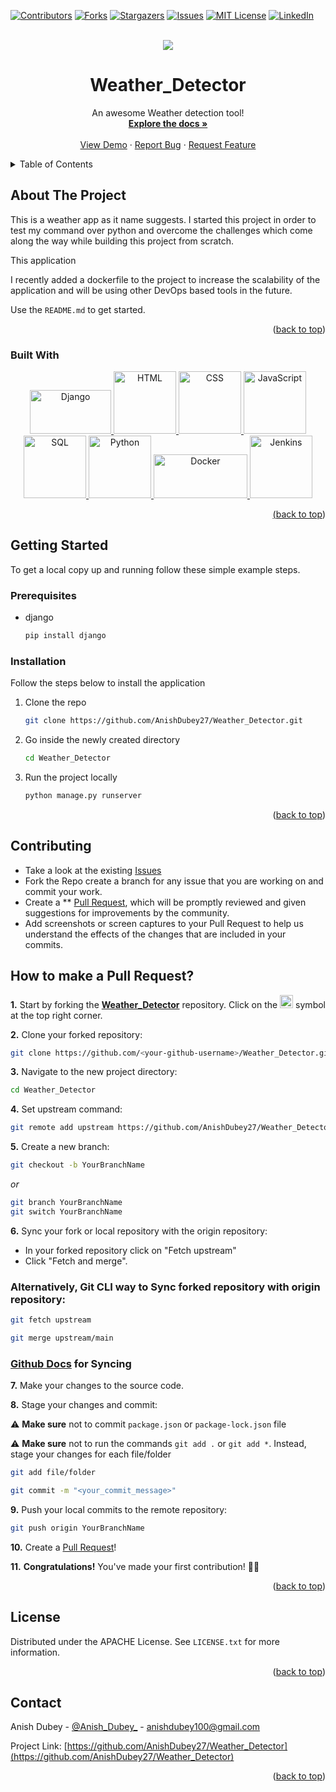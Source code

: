 <a name="readme-top"></a>
[![Contributors][contributors-shield]][contributors-url]
[![Forks][forks-shield]][forks-url]
[![Stargazers][stars-shield]][stars-url]
[![Issues][issues-shield]][issues-url]
[![MIT License][license-shield]][license-url]
[![LinkedIn][linkedin-shield]][linkedin-url]


<!-- PROJECT LOGO -->
<br />
<div align="center">
  <img src="https://github.com/AnishDubey27/Weather_Detector/blob/main/media/weather.gif" border="0"></
  </p>
     

  <h1 align="center">Weather_Detector</h1>

  <p align="center">
    An awesome Weather detection tool!
    <br />
    <a href="https://github.com/AnishDubey27/Weather_Detector"><strong>Explore the docs »</strong></a>
    <br />
    <br />
    <a href="https://github.com/AnishDubey27/Weather_Detector">View Demo</a>
    ·
    <a href="https://github.com/AnishDubey27/Weather_Detector/issues">Report Bug</a>
    ·
    <a href="https://github.com/AnishDubey27/Weather_Detector/issues">Request Feature</a>
  </p>
</div>



<!-- TABLE OF CONTENTS -->
<details>
  <summary>Table of Contents</summary>
  <ol>
    <li>
      <a href="#about-the-project">About The Project</a>
      <ul>
        <li><a href="#built-with">Built With</a></li>
      </ul>
    </li>
    <li>
      <a href="#getting-started">Getting Started</a>
      <ul>
        <li><a href="#prerequisites">Prerequisites</a></li>
        <li><a href="#installation">Installation</a></li>
      </ul>
    </li>
    <li><a href="#usage">Usage</a></li>
    <li><a href="#contributing">Contributing</a></li>
    <li><a href="#license">License</a></li>
    <li><a href="#contact">Contact</a></li>
  </ol>
</details>



<!-- ABOUT THE PROJECT -->
## About The Project


This is a weather app as it name suggests. I started this project in order to test my command over python and overcome the challenges which come along the way while building this project from scratch.

This application 

I recently added a dockerfile to the project to increase the scalability of the application and will be using other DevOps based tools in the future.

Use the `README.md` to get started.


<p align="right">(<a href="#readme-top">back to top</a>)</p>


  

### Built With


<p align="center">
  <a href="https://www.djangoproject.com/">
    <img src="https://encrypted-tbn0.gstatic.com/images?q=tbn:ANd9GcQD8EHO5qiBw-SQtVfaoJeyQqFQFlO39xzrOdnLaZw4Sw&s" alt="Django" width="130" height="70">
  </a>
  <a href="https://developer.mozilla.org/en-US/docs/Web/HTML">
    <img src="https://upload.wikimedia.org/wikipedia/commons/thumb/6/61/HTML5_logo_and_wordmark.svg/1200px-HTML5_logo_and_wordmark.svg.png" alt="HTML" width="100">
  </a>
  <a href="https://developer.mozilla.org/en-US/docs/Web/CSS">
    <img src="https://upload.wikimedia.org/wikipedia/commons/thumb/d/d5/CSS3_logo_and_wordmark.svg/1200px-CSS3_logo_and_wordmark.svg.png" alt="CSS" width="100">
  </a>
  <a href="https://developer.mozilla.org/en-US/docs/Web/JavaScript">
    <img src="https://upload.wikimedia.org/wikipedia/commons/thumb/9/99/Unofficial_JavaScript_logo_2.svg/1200px-Unofficial_JavaScript_logo_2.svg.png" alt="JavaScript" width="100">
  </a>
  <a href="https://en.wikipedia.org/wiki/SQL">
    <img src="https://upload.wikimedia.org/wikipedia/commons/thumb/2/29/Postgresql_elephant.svg/1200px-Postgresql_elephant.svg.png" alt="SQL" width="100">
  </a>
  <a href="https://www.python.org/">
    <img src="https://upload.wikimedia.org/wikipedia/commons/thumb/c/c3/Python-logo-notext.svg/1024px-Python-logo-notext.svg.png" alt="Python" width="100">
  </a>
  <a href="https://www.docker.com/">
    <img src="https://upload.wikimedia.org/wikipedia/commons/thumb/4/4e/Docker_%28container_engine%29_logo.svg/1200px-Docker_%28container_engine%29_logo.svg.png" alt="Docker" width="150" height="70">
  </a>
  <a href="https://www.jenkins.io/">
    <img src="https://upload.wikimedia.org/wikipedia/commons/thumb/e/e9/Jenkins_logo.svg/339px-Jenkins_logo.svg.png?20120629215426" alt="Jenkins" width="100">
</p>



<p align="right">(<a href="#readme-top">back to top</a>)</p>



<!-- GETTING STARTED -->
## Getting Started

To get a local copy up and running follow these simple example steps.

### Prerequisites

* django
  ```sh
  pip install django
  ```

### Installation

Follow the steps below to install the application

1. Clone the repo
   ```sh
   git clone https://github.com/AnishDubey27/Weather_Detector.git
   ```
2. Go inside the newly created directory
   ```sh
   cd Weather_Detector
   ```
3. Run the project locally
   ```sh
   python manage.py runserver
   ```

<p align="right">(<a href="#readme-top">back to top</a>)</p>



<!-- CONTRIBUTING -->
## Contributing
- Take a look at the existing [Issues](https://github.com/AnishDubey27/Weather_Detector/issues) 
- Fork the Repo create a branch for any issue that you are working on and commit your work.
- Create a ** [Pull Request](https://github.com/AnishDubey27/Weather_Detector/pulls), which will be promptly reviewed and given suggestions for improvements by the community.
- Add screenshots or screen captures to your Pull Request to help us understand the effects of the changes that are included in your commits.

## How to make a Pull Request?

**1.** Start by forking the [**Weather_Detector**](https://github.com/AnishDubey27/Weather_Detector) repository. Click on the <a href="https://github.com/AnishDubey27/Weather_Detector/fork"><img src="https://i.imgur.com/G4z1kEe.png" height="21" width="21"></a> symbol at the top right corner.

**2.** Clone your forked repository:

```bash
git clone https://github.com/<your-github-username>/Weather_Detector.git
```

**3.** Navigate to the new project directory:

```bash
cd Weather_Detector
```

**4.** Set upstream command:

```bash
git remote add upstream https://github.com/AnishDubey27/Weather_Detector.git
```

**5.** Create a new branch:

```bash
git checkout -b YourBranchName
```
<i>or</i>
```bash
git branch YourBranchName
git switch YourBranchName
``` 

**6.** Sync your fork or local repository with the origin repository:

- In your forked repository click on "Fetch upstream"
- Click "Fetch and merge".

### Alternatively, Git CLI way to Sync forked repository with origin repository:

```bash
git fetch upstream
```

```bash
git merge upstream/main
```

### [Github Docs](https://docs.github.com/en/github/collaborating-with-pull-requests/addressing-merge-conflicts/resolving-a-merge-conflict-on-github) for Syncing

**7.** Make your changes to the source code.

**8.** Stage your changes and commit:

⚠️ **Make sure** not to commit `package.json` or `package-lock.json` file

⚠️ **Make sure** not to run the commands ```git add .``` or ```git add *```. Instead, stage your changes for each file/folder

```bash
git add file/folder
```

```bash
git commit -m "<your_commit_message>"
```

**9.** Push your local commits to the remote repository:

```bash
git push origin YourBranchName
```

**10.** Create a [Pull Request](https://help.github.com/en/github/collaborating-with-issues-and-pull-requests/creating-a-pull-request)!

**11.** **Congratulations!** You've made your first contribution! 🙌🏼

<p align="right">(<a href="#readme-top">back to top</a>)</p>



<!-- LICENSE -->
## License

Distributed under the APACHE License. See `LICENSE.txt` for more information.

<p align="right">(<a href="#readme-top">back to top</a>)</p>



<!-- CONTACT -->
## Contact

Anish Dubey - [@Anish_Dubey_](https://twitter.com/Anish_Dubey_) - anishdubey100@gmail.com

Project Link: [https://github.com/AnishDubey27/Weather_Detector](https://github.com/AnishDubey27/Weather_Detector)

<p align="right">(<a href="#readme-top">back to top</a>)</p>








<!-- MARKDOWN LINKS & IMAGES -->
<!-- https://www.markdownguide.org/basic-syntax/#reference-style-links -->
[contributors-shield]: https://img.shields.io/github/contributors/AnishDubey27/Weather_Detector.svg?style=for-the-badge
[contributors-url]: https://github.com/AnishDubey27/Weather_Detector/graphs/contributors
[forks-shield]: https://img.shields.io/github/forks/AnishDubey27/Weather_Detector.svg?style=for-the-badge
[forks-url]: https://github.com/AnishDubey27/Weather_Detector/network/members
[stars-shield]: https://img.shields.io/github/stars/AnishDubey27/Weather_Detector.svg?style=for-the-badge
[stars-url]: https://github.com/AnishDubey27/Weather_Detector/stargazers
[issues-shield]: https://img.shields.io/github/issues/AnishDubey27/Weather_Detector.svg?style=for-the-badge
[issues-url]: https://github.com/AnishDubey27/Weather_Detector/issues
[license-shield]: https://img.shields.io/github/license/AnishDubey27/Weather_Detector.svg?style=for-the-badge
[license-url]: https://github.com/AnishDubey27/Weather_Detector/blob/main/LICENSE.txt
[linkedin-shield]: https://img.shields.io/badge/-LinkedIn-black.svg?style=for-the-badge&logo=linkedin&colorB=555
[linkedin-url]: https://linkedin.com/in/anish-dubey

[product-screenshot]: images/screenshot.png
[Django]: https://img.shields.io/badge/next.js-000000?style=for-the-badge&logo=nextdotjs&logoColor=white
[Next-url]: https://nextjs.org/
[React.js]: https://img.shields.io/badge/React-20232A?style=for-the-badge&logo=react&logoColor=61DAFB
[React-url]: https://reactjs.org/
[Vue.js]: https://img.shields.io/badge/Vue.js-35495E?style=for-the-badge&logo=vuedotjs&logoColor=4FC08D
[Vue-url]: https://vuejs.org/
[Angular.io]: https://img.shields.io/badge/Angular-DD0031?style=for-the-badge&logo=angular&logoColor=white
[Angular-url]: https://angular.io/
[Svelte.dev]: https://img.shields.io/badge/Svelte-4A4A55?style=for-the-badge&logo=svelte&logoColor=FF3E00
[Svelte-url]: https://svelte.dev/
[Laravel.com]: https://img.shields.io/badge/Laravel-FF2D20?style=for-the-badge&logo=laravel&logoColor=white
[Laravel-url]: https://laravel.com
[Bootstrap.com]: https://img.shields.io/badge/Bootstrap-563D7C?style=for-the-badge&logo=bootstrap&logoColor=white
[Bootstrap-url]: https://getbootstrap.com
[JQuery.com]: https://img.shields.io/badge/jQuery-0769AD?style=for-the-badge&logo=jquery&logoColor=white
[JQuery-url]: https://jquery.com 
